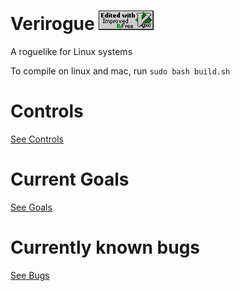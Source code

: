 # Verirogue ![](vim.vialle.love.anim.gif)
A roguelike for Linux systems

To compile on linux and mac, run `sudo bash build.sh`

# Controls
[See Controls](Controls.md)

# Current Goals
[See Goals](Goals.md)

# Currently known bugs
[See Bugs](Bugs.md)
